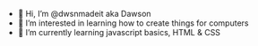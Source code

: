 - 👋 Hi, I’m @dwsnmadeit aka Dawson
- 👀 I’m interested in learning how to create things for computers
- 🌱 I’m currently learning javascript basics, HTML & CSS 

<!---
--->
